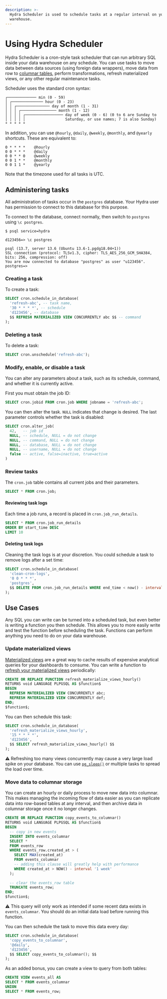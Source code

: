 ```yaml
---
description: >-
  Hydra Scheduler is used to schedule tasks at a regular interval on your data
  warehouse.
---
```


# Using Hydra Scheduler



Hydra Scheduler is a cron-style task scheduler that can run arbitrary SQL inside your data warehouse on any schedule. You can use tasks to move data between data sources (using foreign data wrappers), move data from row to [columnar tables](../../features/columnar.md), perform transformations, refresh materialized views, or any other regular maintenance tasks.

Scheduler uses the standard cron syntax:

```
┌───────────── min (0 - 59)
│ ┌────────────── hour (0 - 23)
│ │ ┌─────────────── day of month (1 - 31)
│ │ │ ┌──────────────── month (1 - 12)
│ │ │ │ ┌───────────────── day of week (0 - 6) (0 to 6 are Sunday to
│ │ │ │ │                  Saturday, or use names; 7 is also Sunday)
* * * * *
```

In addition, you can use `@hourly`, `@daily`, `@weekly`, `@monthly`, and `@yearly` shortcuts. These are equivalent to:

```
0 * * * *    @hourly
0 0 * * *    @daily
0 0 * * 0    @weekly
0 0 1 * *    @monthly
0 0 1 1 *    @yearly
```

Note that the timezone used for all tasks is UTC.

## Administering tasks

All administration of tasks occur in the `postgres` database. Your Hydra user has permission to connect to this database for this purpose.

To connect to the database, connect normally, then switch to `postgres` using `\c postgres`.

```
$ psql service=hydra

d123456=> \c postgres

psql (13.7, server 13.6 (Ubuntu 13.6-1.pgdg18.04+1))
SSL connection (protocol: TLSv1.3, cipher: TLS_AES_256_GCM_SHA384, bits: 256, compression: off)
You are now connected to database "postgres" as user "u123456".
postgres=>
```

### Creating a task

To create a task:

```sql
SELECT cron.schedule_in_database(
  'refresh-abc', -- task name,
  '30 * * * *', -- schedule
  'd123456', -- database
  $$ REFRESH MATERIALIZED VIEW CONCURRENTLY abc $$ -- command
);
```

### Deleting a task

To delete a task:

```sql
SELECT cron.unschedule('refresh-abc');
```

### Modify, enable, or disable a task

You can alter any parameters about a task, such as its schedule, command, and whether it is currently active.

First you must obtain the job ID:

```sql
SELECT cron.jobid FROM cron.job WHERE jobname = 'refresh-abc';
```

You can then alter the task. `NULL` indicates that change is desired. The last parameter controls whether the task is disabled:

```sql
SELECT cron.alter_job(
  42,   -- job id
  NULL, -- schedule, NULL = do not change
  NULL, -- command, NULL = do not change
  NULL, -- database, NULL = do not change
  NULL, -- username, NULL = do not change
  false -- active, false=inactive, true=active
)
```

### Review tasks

The `cron.job` table contains all current jobs and their parameters.

```sql
SELECT * FROM cron.job;
```

#### Reviewing task logs

Each time a job runs, a record is placed in `cron.job_run_details`.

```sql
SELECT * FROM cron.job_run_details
ORDER BY start_time DESC
LIMIT 10
```

#### Deleting task logs

Cleaning the task logs is at your discretion. You could schedule a task to remove logs after a set time:

```sql
SELECT cron.schedule_in_database(
  'clean-cron-logs',
  '0 0 * * *',
  'postgres',
  $$ DELETE FROM cron.job_run_details WHERE end_time < now() - interval '7 days' $$
);
```

## Use Cases

Any SQL you can write can be turned into a scheduled task, but even better is writing a function you then schedule. This allows you to more easily write and test the function before scheduling the task. Functions can perform anything you need to do on your data warehouse.

### Update materialized views

[Materialized views](https://www.postgresql.org/docs/14/sql-creatematerializedview.html) are a great way to cache results of expensive analytical queries for your dashboards to consume. You can write a function to [refresh your materialized views](https://www.postgresql.org/docs/14/sql-refreshmaterializedview.html) periodically:

```sql
CREATE OR REPLACE FUNCTION refresh_materialize_views_hourly()
RETURNS void LANGUAGE PLPGSQL AS $function$
BEGIN
  REFRESH MATERIALIZED VIEW CONCURRENTLY abc;
  REFRESH MATERIALIZED VIEW CONCURRENTLY def;
END;
$function$;
```

You can then schedule this task:

```sql
SELECT cron.schedule_in_database(
  'refresh_materialize_views_hourly', 
  '15 * * * *',
  'd123456',
  $$ SELECT refresh_materialize_views_hourly() $$
);
```

:warning: Refreshing too many views concurrently may cause a very large load spike on your database. You can use [`pg_sleep()`](https://www.postgresql.org/docs/current/functions-datetime.html#FUNCTIONS-DATETIME-DELAY) or multiple tasks to spread the load over time.

### Move data to columnar storage

You can create an hourly or daily process to move new data into columnar. This makes managing the incoming flow of data easier as you can replicate data into row-based tables at any interval, and then archive data in columnar storage once it no longer changes.

```sql
CREATE OR REPLACE FUNCTION copy_events_to_columnar()
RETURNS void LANGUAGE PLPGSQL AS $function$
BEGIN
  -- copy in new events
  INSERT INTO events_columnar
  SELECT *
  FROM events_row
  WHERE events_row.created_at > (
    SELECT MAX(created_at)
    FROM events_columnar
    -- adding this clause will greatly help with performance
    WHERE created_at > NOW() - interval '1 week'
  );
  
  -- clear the events_row table
  TRUNCATE events_row;
END;
$function$;
```

:warning: This query will only work as intended if some recent data exists in `events_columnar`. You should do an initial data load before running this function.

You can then schedule the task to move this data every day:

```sql
SELECT cron.schedule_in_database(
  'copy_events_to_columnar',
  '@daily',
  'd123456',
  $$ SELECT copy_events_to_columnar(); $$
);
```

As an added bonus, you can create a view to query from both tables:

```sql
CREATE VIEW events_all AS
SELECT * FROM events_columnar
UNION
SELECT * FROM events_row;
```
